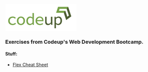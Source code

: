 ![Image 1](media/codeup_logo.png)

### Exercises from Codeup's Web Development Bootcamp.

#### Stuff: 
- [Flex Cheat Sheet](https://yoksel.github.io/flex-cheatsheet/)

